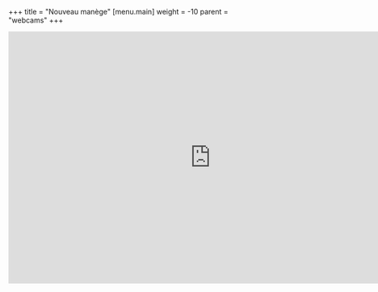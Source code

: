 +++
title = "Nouveau manège"
[menu.main]
weight = -10
parent = "webcams"
+++

<iframe src="https://camera2.brahier.ch/player.html" name="restreamer-player" width="800" height="500" scrolling="no" frameborder="0" webkitallowfullscreen="true" mozallowfullscreen="true" allowfullscreen="true"></iframe>
